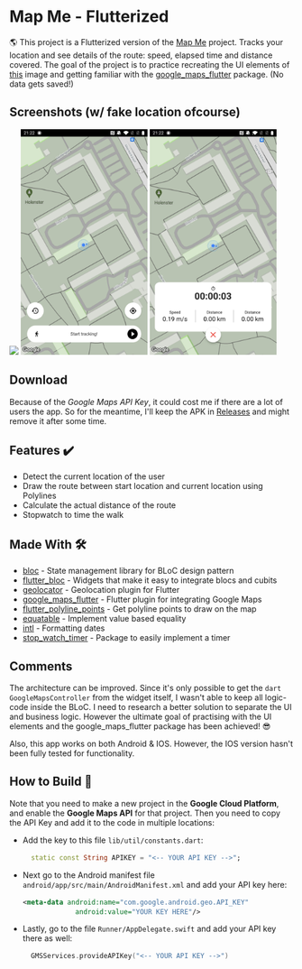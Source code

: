 # Map Me - Flutterized
:earth_americas: This project is a Flutterized version of the [Map Me] project. Tracks your location and see details of the route: speed, elapsed time and distance covered. The goal of the project is to practice recreating the UI elements of [this] image and getting familiar with the [google_maps_flutter] package. (No data gets saved!)


## Screenshots (w/ fake location ofcourse)
<p>
  <img src="https://github.com/Ashhas/Mapme/blob/master/screenshot/mapme.gif" width="225">
  <img src="https://github.com/Ashhas/Mapme/blob/master/screenshot/Screenshot_20211024-212207.jpg" width="225"> 
  <img src="https://github.com/Ashhas/Mapme/blob/master/screenshot/Screenshot_20211024-212219.jpg" width="225">
 </p>
 

## Download
Because of the *Google Maps API Key*, it could cost me if there are a lot of users the app. So for the meantime, I'll keep the APK in [Releases] and might remove it after some time.


## Features ✔️
* Detect the current location of the user
* Draw the route between start location and current location using Polylines
* Calculate the actual distance of the route
* Stopwatch to time the walk


## Made With 🛠
- [bloc](https://pub.dev/packages/bloc) - State management library for BLoC design pattern
- [flutter_bloc](https://pub.dev/packages/flutter_bloc) - Widgets that make it easy to integrate blocs and cubits
- [geolocator](https://pub.dev/packages/geolocator) - Geolocation plugin for Flutter
- [google_maps_flutter](https://pub.dev/packages/google_maps_flutter) - Flutter plugin for integrating Google Maps
- [flutter_polyline_points](https://pub.dev/packages/flutter_polyline_points) - Get polyline points to draw on the map
- [equatable](https://pub.dev/packages/equatable) - Implement value based equality
- [intl](https://pub.dev/packages/intl) - Formatting dates
- [stop_watch_timer](https://pub.dev/packages/stop_watch_timer) - Package to easily implement a timer


## Comments
The architecture can be improved. Since it's only possible to get the `dart GoogleMapsController` from the widget itself, I wasn't able to keep all logic-code inside the BLoC. I need to research a better solution to separate the UI and business logic. However the ultimate goal of practising with the UI elements and the google_maps_flutter package has been achieved! 😎

Also, this app works on both Android & IOS. However, the IOS version hasn't been fully tested for functionality.


## How to Build 📱
Note that you need to make a new project in the **Google Cloud Platform**, and enable the **Google Maps API** for that project. Then you need to copy the API Key and add it to the code in multiple locations: 

- Add the key to this file `lib/util/constants.dart`:
  ```dart
    static const String APIKEY = "<-- YOUR API KEY -->";
  ```
 
- Next go to the Android manifest file `android/app/src/main/AndroidManifest.xml` and add your API key here:
  ```xml
  <meta-data android:name="com.google.android.geo.API_KEY"
               android:value="YOUR KEY HERE"/>
  ```

- Lastly, go to the file `Runner/AppDelegate.swift` and add your API key there as well:
  ```swift
    GMSServices.provideAPIKey("<-- YOUR API KEY -->")
  ```



[Map Me]:https://github.com/swaaz/Mapme
[google_maps_flutter]:https://pub.dev/packages/google_maps_flutter
[Releases]:https://github.com/Ashhas/Mapme/releases
[this]:https://github.com/swaaz/Mapme/blob/main/readme/mockup.png
